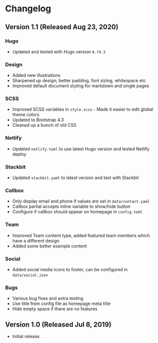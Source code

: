 # Changelog

## Version 1.1 (Released Aug 23, 2020)

### Hugo
* Updated and tested with Hugo version `0.74.3`

### Design
* Added new illustrations
* Sharpened up design; better padding, font sizing, whitespace etc
* Improved default document styling for markdown and single pages 

### SCSS
* Improved SCSS variables in `style.scss` - Made it easier to edit global theme colors
* Updated to Bootstrap 4.3
* Cleaned up a bunch of old CSS

### Netlify
* Updated `netlify.toml` to use latest Hugo version and tested Netlify deploy

### Stackbit
* Updated `stackbit.yaml` to latest version and test with Stackbit

### Callbox
* Only display email and phone if values are set in `data/contact.yaml`
* Callbox partial accepts inline variable to show/hide button
* Configure if callbox should appear on homepage in `config.toml`

### Team
* Improved Team content type, added featured team members which have a different design
* Added some better example content

### Social
* Added social media icons to footer, can be configured in `data/social.json`

### Bugs
* Various bug fixes and extra testing
* Use title from config file as homepage meta title
* Hide empty space if there are no features


## Version 1.0 (Released Jul 8, 2019)

- Initial release.

